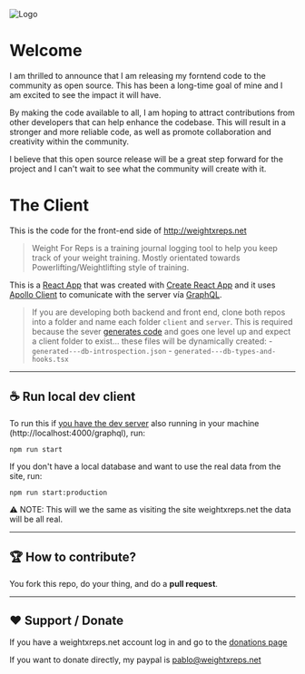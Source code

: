 ![Logo](https://weightxreps.net/logo.png)

# Welcome
I am thrilled to announce that I am releasing my forntend code to the community as open source. This has been a long-time goal of mine and I am excited to see the impact it will have. 

By making the code available to all, I am hoping to attract contributions from other developers that can help enhance the codebase. This will result in a stronger and more reliable code, as well as promote collaboration and creativity within the community. 

I believe that this open source release will be a great step forward for the project and I can't wait to see what the community will create with it.


# The Client
This is the code for the front-end side of http://weightxreps.net 

> Weight For Reps is a training journal logging tool to help you keep track of your weight training. Mostly orientated towards Powerlifting/Weightlifting style of training.

This is a [React App](https://reactjs.org/) that was created with [Create React App](https://create-react-app.dev/) and it uses [Apollo Client](https://www.apollographql.com/docs/react/) to comunicate with the server vía [GraphQL](https://graphql.org/). 

> If you are developing both backend and front end, clone both repos into a folder and name each folder `client` and `server`. This is required because the sever [generates code](https://the-guild.dev/graphql/codegen) and goes one level up and expect a client folder to exist... these files will be dynamically created:
    - `generated---db-introspection.json`
    - `generated---db-types-and-hooks.tsx`

---

## :coffee: Run local dev client
To run this if [you have the dev server](https://github.com/bandinopla/weightxreps-server) also running in your machine (http://localhost:4000/graphql), run:

```
npm run start
```
If you don't have a local database and want to use the real data from the site, run:

```
npm run start:production
```
:warning: NOTE: This will we the same as visiting the site weightxreps.net the data will be all real.

---

## :trophy: How to contribute?
You fork this repo, do your thing, and do a **pull request**.

---

## :hearts: Support / Donate
If you have a weightxreps.net account log in and go to the [donations page](https://weightxreps.net/donate)

If you want to donate directly, my paypal is pablo@weightxreps.net


